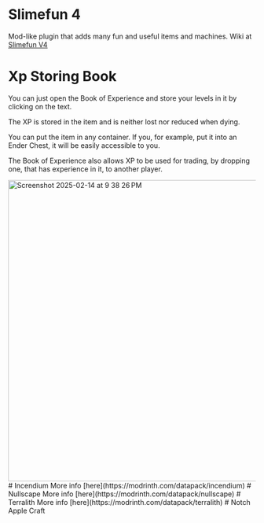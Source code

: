 # Slimefun 4
Mod-like plugin that adds many fun and useful items and machines.
Wiki at [Slimefun V4](https://github.com/Slimefun/Slimefun4/blob/master/README.md)
# Xp Storing Book
You can just open the Book of Experience and store your levels in it by clicking on the text.

The XP is stored in the item and is neither lost nor reduced when dying.

You can put the item in any container. If you, for example, put it into an Ender Chest, it will be easily accessible to you.

The Book of Experience also allows XP to be used for trading, by dropping one, that has experience in it, to another player.


 <img width="613" alt="Screenshot 2025-02-14 at 9 38 26 PM" src="https://github.com/user-attachments/assets/a627ecf9-3bc0-417f-bfa3-a0cd02816176" />
# Incendium
More info [here](https://modrinth.com/datapack/incendium)
# Nullscape
More info [here](https://modrinth.com/datapack/nullscape)
# Terralith
More info [here](https://modrinth.com/datapack/terralith)
# Notch Apple Craft

